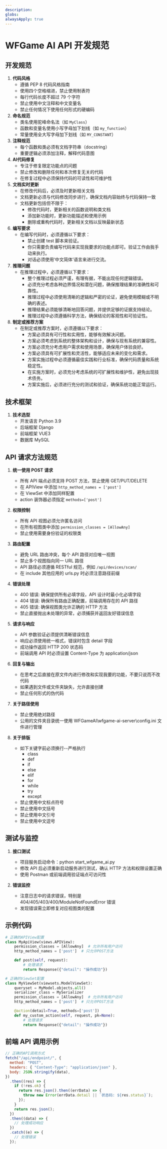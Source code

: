 ```yaml
---
description:
globs:
alwaysApply: true
---
```


# WFGame AI API 开发规范

## 开发规范
1. **代码风格**
   - 遵循 PEP 8 代码风格指南
   - 使用四个空格缩进，禁止使用制表符
   - 每行代码长度不超过 79 个字符
   - 禁止使用中文注释和中文变量名
   - 禁止任何情况下使用任何形式的硬编码
2. **命名规范**
   - 类名使用驼峰命名法（如 `MyClass`）
   - 函数和变量名使用小写字母加下划线（如 `my_function`）
   - 常量使用全大写字母加下划线（如 `MY_CONSTANT`）
3. **注释规范**
   - 每个函数和类必须有文档字符串（docstring）
   - 重要逻辑必须添加注释，解释代码意图
4. **AI代码修复**
   - 专注于修复限定功能点的问题
   - 禁止修改和删除任何和本次修复无关的代码
   - 在修复过程中必须保持代码的可读性和可维护性
5. **文档实时更新**
   - 在修改代码后，必须及时更新相关文档
   - 文档更新必须与代码修改同步进行，确保文档内容始终与代码保持一致
   - 文档更新包括但不限于：
      - 修改代码时，更新相关的函数说明和类文档
      - 添加新功能时，更新功能描述和使用示例
      - 删除或重构代码时，更新相关文档以反映最新状态
6. **编写要求**
   - 在编写代码时，必须遵循以下要求：
     - 禁止创建 test 脚本来验证。
     - 你只需要负责编写代码来实现我要求的功能点即可。验证工作由我手动来执行。
     - 对话必须使用‘中文简体’语言来进行交流。
7. **推理问题**
   - 在推理过程中，必须遵循以下要求：
     - 整个推理过程必须严谨，有理有据，不能出现任何逻辑错误。
     - 必须充分考虑各种边界情况和潜在问题，确保推理结果的准确性和可靠性。
     - 推理过程中必须使用清晰的逻辑和严密的论证，避免使用模糊或不明确的表述。
     - 推理结果必须能够清晰地回答问题，并提供足够的证据支持结论。
     - 推理过程中必须遵循科学方法，确保结论的客观性和可验证性。
8. **制定或推荐方案**
   - 在制定或推荐方案时，必须遵循以下要求：
     - 方案必须具有可行性和实用性，能够有效解决问题。
     - 方案必须考虑到系统的整体架构和设计，确保与现有系统的兼容性。
     - 方案必须充分考虑用户需求和使用场景，确保用户体验良好。
     - 方案必须具有可扩展性和灵活性，能够适应未来的变化和需求。
     - 方案实施过程中必须遵循最佳实践和行业标准，确保代码质量和系统稳定性。
     - 在实施方案时，必须充分考虑系统的可扩展性和维护性，避免出现技术债务。
     - 方案实施后，必须进行充分的测试和验证，确保系统功能正常运行。

## 技术框架

1. **技术选型**
   - 开发语言 Python 3.9
   - 后端框架 Django
   - 前端框架 VUE3
   - 数据库 MySQL

## API 请求方法规范

1. **统一使用 POST 请求**

   - 所有 API 端点必须支持 POST 方法，禁止使用 GET/PUT/DELETE
   - 在 APIView 中添加 `http_method_names = ['post']`
   - 在 ViewSet 中添加同样配置
   - action 装饰器必须指定 `methods=['post']`

2. **权限控制**

   - 所有 API 视图必须允许匿名访问
   - 在所有视图类中添加 `permission_classes = [AllowAny]`
   - 禁止使用需要身份验证的权限类

3. **路由配置**

   - 避免 URL 路由冲突，每个 API 路径对应唯一视图
   - 禁止多个视图指向同一 URL 路径
   - API 路径必须遵循 RESTful 规范，例如 `/api/devices/scan/`
   - 在 include 其他应用的 urls.py 时必须注意路径前缀

4. **错误处理**

   - 400 错误: 确保提供所有必填字段，API 设计时最小化必填字段
   - 404 错误: 确保所有路由正确配置，前端调用存在的 API 路径
   - 405 错误: 确保视图类允许正确的 HTTP 方法
   - 禁止直接抛出未处理的异常，必须捕获并返回友好错误信息

5. **请求与响应**

   - API 参数验证必须提供清晰错误信息
   - 响应必须使用统一格式，错误时包含 detail 字段
   - 成功操作返回 HTTP 200 状态码
   - 前端调用 API 时必须设置 Content-Type 为 application/json

6. **回复与输出**

   - 在思考之后直接在原文件内进行修改和实现我要的功能，不要只说而不改代码
   - 如果遇到文件或文件夹缺失，允许直接创建
   - 禁止任何形式的伪代码

7. **关于路径使用**
   - 禁止使用绝对路径
   - 公用的文件夹目录统一使用 WFGameAI\wfgame-ai-server\config.ini 文件进行管理

8. **关于排版**
   - 如下关键字前必须换行--严格执行
     - class
     - def
     - if
     - else
     - elif
     - for
     - while
     - try
     - except
   - 禁止使用中文标点符号
   - 禁止使用中文括号
   - 禁止使用中文引号
   - 禁止使用中文逗号

## 测试与监控

1. **接口测试**

   - 项目服务启动命令：python start_wfgame_ai.py
   - 修改 API 后必须重新启动服务进行测试，确认 HTTP 方法和权限设置正确
   - 使用 Postman 或前端调用验证端点可访问性

2. **错误监控**
   - 注意日志中的请求错误，特别是 404/405/403/400/ModuleNotFoundError 错误
   - 发现错误需立即修复对应视图类的配置

## 示例代码

```python
# 正确的APIView配置
class MyApiView(views.APIView):
    permission_classes = [AllowAny]  # 允许所有用户访问
    http_method_names = ['post']  # 只允许POST方法

    def post(self, request):
        # 处理请求
        return Response({"detail": "操作成功"})

# 正确的ViewSet配置
class MyViewSet(viewsets.ModelViewSet):
    queryset = MyModel.objects.all()
    serializer_class = MySerializer
    permission_classes = [AllowAny]  # 允许所有用户访问
    http_method_names = ['post']  # 只允许POST方法

    @action(detail=True, methods=['post'])
    def my_custom_action(self, request, pk=None):
        # 处理请求
        return Response({"detail": "操作成功"})
```

## 前端 API 调用示例

```javascript
// 正确的API调用方式
fetch("/api/endpoint/", {
  method: "POST",
  headers: { "Content-Type": "application/json" },
  body: JSON.stringify(data),
})
  .then((res) => {
    if (!res.ok) {
      return res.json().then((errData) => {
        throw new Error(errData.detail || `状态码: ${res.status}`);
      });
    }
    return res.json();
  })
  .then((data) => {
    // 处理成功响应
  })
  .catch((e) => {
    // 处理错误
  });
```
